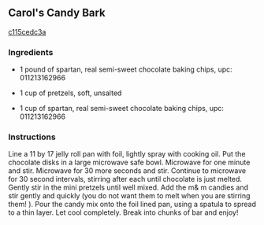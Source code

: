## Carol's Candy Bark

[c115cedc3a](http://www.food.com/recipe/carols-candy-bark-99751)

### Ingredients

 - 1 pound of spartan, real semi-sweet chocolate baking chips, upc: 011213162966

 - 1 cup of pretzels, soft, unsalted

 - 1 cup of spartan, real semi-sweet chocolate baking chips, upc: 011213162966

### Instructions

Line a 11 by 17 jelly roll pan with foil, lightly spray with cooking oil. Put the chocolate disks in a large microwave safe bowl. Microwave for one minute and stir. Microwave for 30 more seconds and stir. Continue to microwave for 30 second intervals, stirring after each until chocolate is just melted. Gently stir in the mini pretzels until well mixed. Add the m& m candies and stir gently and quickly (you do not want them to melt when you are stirring them! ). Pour the candy mix onto the foil lined pan, using a spatula to spread to a thin layer. Let cool completely. Break into chunks of bar and enjoy!
